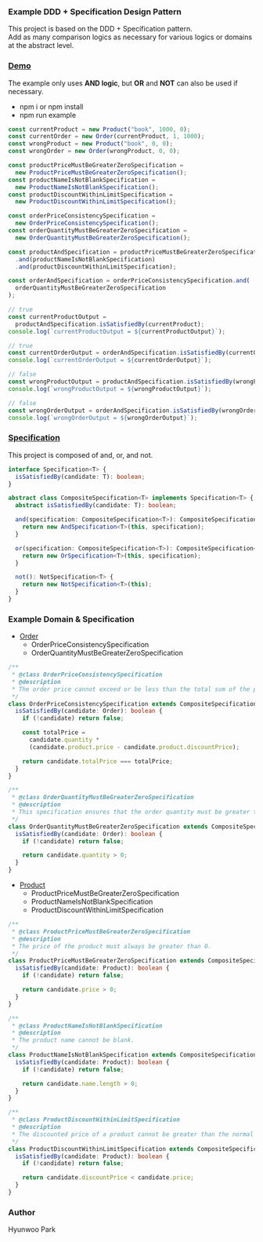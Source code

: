 ### Example DDD + Specification Design Pattern

This project is based on the DDD + Specification pattern.\
Add as many comparison logics as necessary for various logics or domains at the abstract level.

### [Demo](example.ts)

The example only uses **AND logic**, but **OR** and **NOT** can also be used if necessary.

- npm i or npm install
- npm run example

```typescript
const currentProduct = new Product("book", 1000, 0);
const currentOrder = new Order(currentProduct, 1, 1000);
const wrongProduct = new Product("book", 0, 0);
const wrongOrder = new Order(wrongProduct, 0, 0);

const productPriceMustBeGreaterZeroSpecification =
  new ProductPriceMustBeGreaterZeroSpecification();
const productNameIsNotBlankSpecification =
  new ProductNameIsNotBlankSpecification();
const productDiscountWithinLimitSpecification =
  new ProductDiscountWithinLimitSpecification();

const orderPriceConsistencySpecification =
  new OrderPriceConsistencySpecification();
const orderQuantityMustBeGreaterZeroSpecification =
  new OrderQuantityMustBeGreaterZeroSpecification();

const productAndSpecification = productPriceMustBeGreaterZeroSpecification
  .and(productNameIsNotBlankSpecification)
  .and(productDiscountWithinLimitSpecification);

const orderAndSpecification = orderPriceConsistencySpecification.and(
  orderQuantityMustBeGreaterZeroSpecification
);

// true
const currentProductOutput =
  productAndSpecification.isSatisfiedBy(currentProduct);
console.log(`currentProductOutput = ${currentProductOutput}`);

// true
const currentOrderOutput = orderAndSpecification.isSatisfiedBy(currentOrder);
console.log(`currentOrderOutput = ${currentOrderOutput}`);

// false
const wrongProductOutput = productAndSpecification.isSatisfiedBy(wrongProduct);
console.log(`wrongProductOutput = ${wrongProductOutput}`);

// false
const wrongOrderOutput = orderAndSpecification.isSatisfiedBy(wrongOrder);
console.log(`wrongOrderOutput = ${wrongOrderOutput}`);
```

### [Specification](Specification.ts)

This project is composed of and, or, and not.

```typescript
interface Specification<T> {
  isSatisfiedBy(candidate: T): boolean;
}

abstract class CompositeSpecification<T> implements Specification<T> {
  abstract isSatisfiedBy(candidate: T): boolean;

  and(specification: CompositeSpecification<T>): CompositeSpecification<T> {
    return new AndSpecification<T>(this, specification);
  }

  or(specification: CompositeSpecification<T>): CompositeSpecification<T> {
    return new OrSpecification<T>(this, specification);
  }

  not(): NotSpecification<T> {
    return new NotSpecification<T>(this);
  }
}
```

### Example Domain & Specification

- [Order](domain/order/Order.ts)
  - OrderPriceConsistencySpecification
  - OrderQuantityMustBeGreaterZeroSpecification

```typescript
/**
 * @class OrderPriceConsistencySpecification
 * @description
 * The order price cannot exceed or be less than the total sum of the product price and discount price.
 */
class OrderPriceConsistencySpecification extends CompositeSpecification<Order> {
  isSatisfiedBy(candidate: Order): boolean {
    if (!candidate) return false;

    const totalPrice =
      candidate.quantity *
      (candidate.product.price - candidate.product.discountPrice);

    return candidate.totalPrice === totalPrice;
  }
}

/**
 * @class OrderQuantityMustBeGreaterZeroSpecification
 * @description
 * This specification ensures that the order quantity must be greater than zero.
 */
class OrderQuantityMustBeGreaterZeroSpecification extends CompositeSpecification<Order> {
  isSatisfiedBy(candidate: Order): boolean {
    if (!candidate) return false;

    return candidate.quantity > 0;
  }
}
```

- [Product](domain/product/Product.ts)
  - ProductPriceMustBeGreaterZeroSpecification
  - ProductNameIsNotBlankSpecification
  - ProductDiscountWithinLimitSpecification

```typescript
/**
 * @class ProductPriceMustBeGreaterZeroSpecification
 * @description
 * The price of the product must always be greater than 0.
 */
class ProductPriceMustBeGreaterZeroSpecification extends CompositeSpecification<Product> {
  isSatisfiedBy(candidate: Product): boolean {
    if (!candidate) return false;

    return candidate.price > 0;
  }
}

/**
 * @class ProductNameIsNotBlankSpecification
 * @description
 * The product name cannot be blank.
 */
class ProductNameIsNotBlankSpecification extends CompositeSpecification<Product> {
  isSatisfiedBy(candidate: Product): boolean {
    if (!candidate) return false;

    return candidate.name.length > 0;
  }
}

/**
 * @class ProductDiscountWithinLimitSpecification
 * @description
 * The discounted price of a product cannot be greater than the normal price.
 */
class ProductDiscountWithinLimitSpecification extends CompositeSpecification<Product> {
  isSatisfiedBy(candidate: Product): boolean {
    if (!candidate) return false;

    return candidate.discountPrice < candidate.price;
  }
}
```

### Author

Hyunwoo Park
